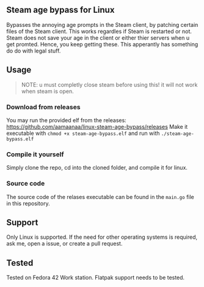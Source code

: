 ## Steam age bypass for Linux
Bypasses the annoying age prompts in the Steam client, by patching certain files of the Steam client. This works regardles if Steam is restarted or not.
Steam does not save your age in the client or either thier servers when u get promted. Hence, you keep getting these. This apperantly has something do do with legal stuff.

## Usage

> NOTE: u must completly close steam before using this! it will not work when steam is open.

### Download from releases
You may run the provided elf from the releases: https://github.com/aamaanaa/linux-steam-age-bypass/releases
Make it executable with `chmod +x steam-age-bypass.elf` and run with `./steam-age-bypass.elf`

### Compile it yourself
Simply clone the repo, cd into the cloned folder, and compile it for linux.

### Source code
The source code of the relases executable can be found in the `main.go` file in this repository.

## Support
Only Linux is supported. If the need for other operating systems is required, ask me, open a issue, or create a pull request.

## Tested
Tested on Fedora 42 Work station. Flatpak support needs to be tested.
